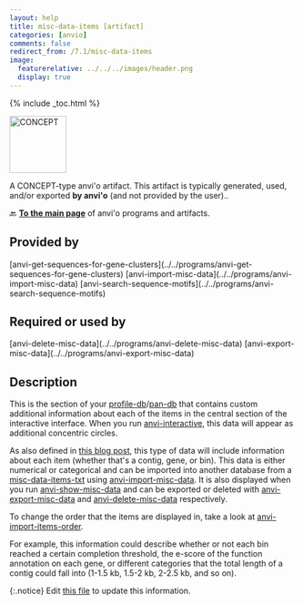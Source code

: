 ```yaml
---
layout: help
title: misc-data-items [artifact]
categories: [anvio]
comments: false
redirect_from: /7.1/misc-data-items
image:
  featurerelative: ../../../images/header.png
  display: true
---
```



{% include _toc.html %}


<img src="../../images/icons/CONCEPT.png" alt="CONCEPT" style="width:100px; border:none" />

A CONCEPT-type anvi'o artifact. This artifact is typically generated, used, and/or exported **by anvi'o** (and not provided by the user)..

🔙 **[To the main page](../../)** of anvi'o programs and artifacts.

## Provided by


<p style="text-align: left" markdown="1"><span class="artifact-p">[anvi-get-sequences-for-gene-clusters](../../programs/anvi-get-sequences-for-gene-clusters)</span> <span class="artifact-p">[anvi-import-misc-data](../../programs/anvi-import-misc-data)</span> <span class="artifact-p">[anvi-search-sequence-motifs](../../programs/anvi-search-sequence-motifs)</span></p>


## Required or used by


<p style="text-align: left" markdown="1"><span class="artifact-r">[anvi-delete-misc-data](../../programs/anvi-delete-misc-data)</span> <span class="artifact-r">[anvi-export-misc-data](../../programs/anvi-export-misc-data)</span></p>


## Description

This is the section of your <span class="artifact-n">[profile-db](/help/7.1/artifacts/profile-db)</span>/<span class="artifact-n">[pan-db](/help/7.1/artifacts/pan-db)</span> that contains custom additional information about each of the items in the central section of the interactive interface. When you run <span class="artifact-n">[anvi-interactive](/help/7.1/programs/anvi-interactive)</span>, this data will appear as additional concentric circles. 

As also defined in [this blog post](http://merenlab.org/2017/12/11/additional-data-tables/#views-items-layers-orders-some-anvio-terminology), this type of data will include information about each item (whether that's a contig, gene, or bin). This data is either numerical or categorical and can be imported into another database from a <span class="artifact-n">[misc-data-items-txt](/help/7.1/artifacts/misc-data-items-txt)</span> using <span class="artifact-n">[anvi-import-misc-data](/help/7.1/programs/anvi-import-misc-data)</span>. It is also displayed when you run <span class="artifact-n">[anvi-show-misc-data](/help/7.1/programs/anvi-show-misc-data)</span> and can be exported or deleted with <span class="artifact-n">[anvi-export-misc-data](/help/7.1/programs/anvi-export-misc-data)</span> and <span class="artifact-n">[anvi-delete-misc-data](/help/7.1/programs/anvi-delete-misc-data)</span> respectively. 

To change the order that the items are displayed in, take a look at <span class="artifact-n">[anvi-import-items-order](/help/7.1/programs/anvi-import-items-order)</span>.

For example, this information could describe whether or not each bin reached a certain completion threshold, the e-score of the function annotation on each gene, or different categories that the total length of a contig could fall into (1-1.5 kb, 1.5-2 kb, 2-2.5 kb, and so on). 


{:.notice}
Edit [this file](https://github.com/merenlab/anvio/tree/master/anvio/docs/artifacts/misc-data-items.md) to update this information.

